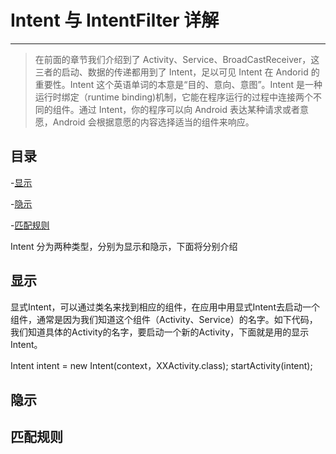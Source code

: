 # Intent 与 IntentFilter 详解

---

> 在前面的章节我们介绍到了 Activity、Service、BroadCastReceiver，这三者的启动、数据的传递都用到了 Intent，足以可见 Intent 在 Andorid 的重要性。Intent 这个英语单词的本意是“目的、意向、意图”。Intent 是一种运行时绑定（runtime binding)机制，它能在程序运行的过程中连接两个不同的组件。通过 Intent，你的程序可以向 Android 表达某种请求或者意愿，Android 会根据意愿的内容选择适当的组件来响应。

## 目录

-[显示](#显示)

-[隐示](#隐示)

-[匹配规则](#匹配规则)

Intent 分为两种类型，分别为显示和隐示，下面将分别介绍

## 显示

显式Intent，可以通过类名来找到相应的组件，在应用中用显式Intent去启动一个组件，通常是因为我们知道这个组件（Activity、Service）的名字。如下代码，我们知道具体的Activity的名字，要启动一个新的Activity，下面就是用的显示Intent。

Intent intent = new Intent(context，XXActivity.class);
startActivity(intent);

## 隐示

## 匹配规则
